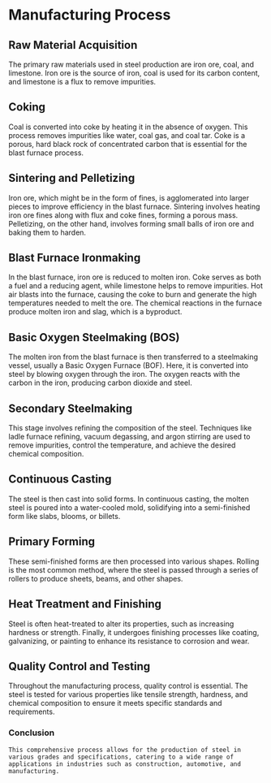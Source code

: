 # Manufacturing Process

## Raw Material Acquisition
The primary raw materials used in steel production are iron ore, coal, and limestone. Iron ore is the source of iron, coal is used for its carbon content, and limestone is a flux to remove impurities.

## Coking
Coal is converted into coke by heating it in the absence of oxygen. This process removes impurities like water, coal gas, and coal tar. Coke is a porous, hard black rock of concentrated carbon that is essential for the blast furnace process.

## Sintering and Pelletizing
Iron ore, which might be in the form of fines, is agglomerated into larger pieces to improve efficiency in the blast furnace. Sintering involves heating iron ore fines along with flux and coke fines, forming a porous mass. Pelletizing, on the other hand, involves forming small balls of iron ore and baking them to harden.

## Blast Furnace Ironmaking
In the blast furnace, iron ore is reduced to molten iron. Coke serves as both a fuel and a reducing agent, while limestone helps to remove impurities. Hot air blasts into the furnace, causing the coke to burn and generate the high temperatures needed to melt the ore. The chemical reactions in the furnace produce molten iron and slag, which is a byproduct.

## Basic Oxygen Steelmaking (BOS)
The molten iron from the blast furnace is then transferred to a steelmaking vessel, usually a Basic Oxygen Furnace (BOF). Here, it is converted into steel by blowing oxygen through the iron. The oxygen reacts with the carbon in the iron, producing carbon dioxide and steel.
## Secondary Steelmaking
This stage involves refining the composition of the steel. Techniques like ladle furnace refining, vacuum degassing, and argon stirring are used to remove impurities, control the temperature, and achieve the desired chemical composition.
## Continuous Casting
The steel is then cast into solid forms. In continuous casting, the molten steel is poured into a water-cooled mold, solidifying into a semi-finished form like slabs, blooms, or billets.
## Primary Forming
These semi-finished forms are then processed into various shapes. Rolling is the most common method, where the steel is passed through a series of rollers to produce sheets, beams, and other shapes.
## Heat Treatment and Finishing
Steel is often heat-treated to alter its properties, such as increasing hardness or strength. Finally, it undergoes finishing processes like coating, galvanizing, or painting to enhance its resistance to corrosion and wear.
## Quality Control and Testing
Throughout the manufacturing process, quality control is essential. The steel is tested for various properties like tensile strength, hardness, and chemical composition to ensure it meets specific standards and requirements.



### Conclusion
    This comprehensive process allows for the production of steel in various grades and specifications, catering to a wide range of applications in industries such as construction, automotive, and manufacturing.